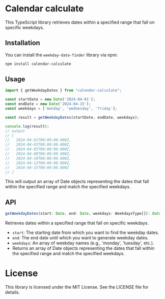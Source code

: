 # Calendar calculate

This TypeScript library retrieves dates within a specified range that fall on specific weekdays.

## Installation

You can install the `weekday-date-finder` library via npm:

```bash
npm install calendar-calculate
```

## Usage

```typescript
import { getWeekdayDates } from "calendar-calculate";

const startDate = new Date('2024-04-01');
const endDate = new Date('2024-04-15');
const weekdays = ['monday', 'wednesday', 'friday'];

const result = getWeekdayDates(startDate, endDate, weekdays);

console.log(result);
// output
// [
//   2024-04-01T00:00:00.000Z,
//   2024-04-03T00:00:00.000Z,
//   2024-04-05T00:00:00.000Z,
//   2024-04-08T00:00:00.000Z,
//   2024-04-10T00:00:00.000Z,
//   2024-04-12T00:00:00.000Z,
//   2024-04-15T00:00:00.000Z
// ]
```

This will output an array of Date objects representing the dates that fall within the specified range and match the specified weekdays.

## API

```typescript
getWeekdayDates(start: Date, end: Date, weekdays: WeekdaysType[]): Date[]
```

Retrieves dates within a specified range that fall on specific weekdays.

- `start`: The starting date from which you want to find the weekday dates.
- `end`: The end date until which you want to generate weekday dates.
- `weekdays`: An array of weekday names (e.g., 'monday', 'tuesday', etc.).
- Returns an array of Date objects representing the dates that fall within the specified range and match the specified weekdays.

# License
This library is licensed under the MIT License. See the LICENSE file for details.





